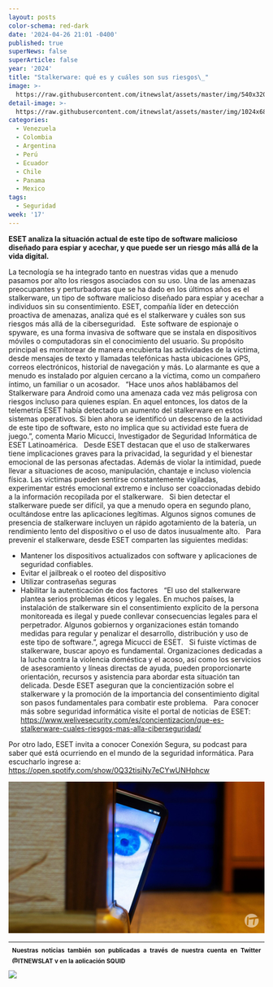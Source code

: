 ```yaml
---
layout: posts
color-schema: red-dark
date: '2024-04-26 21:01 -0400'
published: true
superNews: false
superArticle: false
year: '2024'
title: "Stalkerware: qué es y cuáles son sus riesgos\_"
image: >-
  https://raw.githubusercontent.com/itnewslat/assets/master/img/540x320/Stalkerware-p.jpg
detail-image: >-
  https://raw.githubusercontent.com/itnewslat/assets/master/img/1024x680/Stalkerware-g.jpg
categories:
  - Venezuela
  - Colombia
  - Argentina
  - Perú
  - Ecuador
  - Chile
  - Panama
  - Mexico
tags:
  - Seguridad
week: '17'
---
```

**ESET analiza la situación actual de este tipo de software malicioso diseñado para espiar y acechar, y que puede ser un riesgo más allá de la vida digital.**

La tecnología se ha integrado tanto en nuestras vidas que a menudo pasamos por alto los riesgos asociados con su uso. Una de las amenazas preocupantes y perturbadoras que se ha dado en los últimos años es el stalkerware, un tipo de software malicioso diseñado para espiar y acechar a individuos sin su consentimiento. ESET, compañía líder en detección proactiva de amenazas, analiza qué es el stalkerware y cuáles son sus riesgos más allá de la ciberseguridad.
 
Este software de espionaje o spyware, es una forma invasiva de software que se instala en dispositivos móviles o computadoras sin el conocimiento del usuario. Su propósito principal es monitorear de manera encubierta las actividades de la víctima, desde mensajes de texto y llamadas telefónicas hasta ubicaciones GPS, correos electrónicos, historial de navegación y más. Lo alarmante es que a menudo es instalado por alguien cercano a la víctima, como un compañero íntimo, un familiar o un acosador.
 
“Hace unos años hablábamos del Stalkerware para Android como una amenaza cada vez más peligrosa con riesgos incluso para quienes espían. En aquel entonces, los datos de la telemetría ESET había detectado un aumento del stalkerware en estos sistemas operativos. Si bien ahora se identificó un descenso de la actividad de este tipo de software, esto no implica que su actividad este fuera de juego.”, comenta Mario Micucci, Investigador de Seguridad Informática de ESET Latinoamérica.
 
Desde ESET destacan que el uso de stalkerwares tiene implicaciones graves para la privacidad, la seguridad y el bienestar emocional de las personas afectadas. Además de violar la intimidad, puede llevar a situaciones de acoso, manipulación, chantaje e incluso violencia física. Las víctimas pueden sentirse constantemente vigiladas, experimentar estrés emocional extremo e incluso ser coaccionadas debido a la información recopilada por el stalkerware.
 
Si bien detectar el stalkerware puede ser difícil, ya que a menudo opera en segundo plano, ocultándose entre las aplicaciones legítimas. Algunos signos comunes de presencia de stalkerware incluyen un rápido agotamiento de la batería, un rendimiento lento del dispositivo o el uso de datos inusualmente alto.
 
Para prevenir el stalkerware, desde ESET comparten las siguientes medidas:

- Mantener los dispositivos actualizados con software y aplicaciones de seguridad confiables.
- Evitar el jailbreak o el rooteo del dispositivo
- Utilizar contraseñas seguras
- Habilitar la autenticación de dos factores
 
“El uso del stalkerware plantea serios problemas éticos y legales. En muchos países, la instalación de stalkerware sin el consentimiento explícito de la persona monitoreada es ilegal y puede conllevar consecuencias legales para el perpetrador. Algunos gobiernos y organizaciones están tomando medidas para regular y penalizar el desarrollo, distribución y uso de este tipo de software.”, agrega Micucci de ESET.
 
Si fuiste víctimas de stalkerware, buscar apoyo es fundamental. Organizaciones dedicadas a la lucha contra la violencia doméstica y el acoso, así como los servicios de asesoramiento y líneas directas de ayuda, pueden proporcionarte orientación, recursos y asistencia para abordar esta situación tan delicada. Desde ESET aseguran que la concientización sobre el stalkerware y la promoción de la importancia del consentimiento digital son pasos fundamentales para combatir este problema.
 
Para conocer más sobre seguridad informática visite el portal de noticias de ESET: https://www.welivesecurity.com/es/concientizacion/que-es-stalkerware-cuales-riesgos-mas-alla-ciberseguridad/

Por otro lado, ESET invita a conocer Conexión Segura, su podcast para saber qué está ocurriendo en el mundo de la seguridad informática. Para escucharlo ingrese a: https://open.spotify.com/show/0Q32tisjNy7eCYwUNHphcw

![](https://raw.githubusercontent.com/itnewslat/assets/master/img/540x320/Stalkerware-p.jpg)

<table style="height: 42px;" width="569">
<tbody>
<tr>
<td style="text-align: justify;"><sub><strong>Nuestras noticias también son publicadas a través de nuestra cuenta en Twitter <a href="https://twitter.com/itnewslat?lang=es">@ITNEWSLAT</a> y en la aplicación <a href="https://squidapp.co/en/">SQUID</a></strong></sub></td>
</tr>
</tbody>
</table>

<img src="https://tracker.metricool.com/c3po.jpg?hash=56f88a41e39ab42c063cc51676587a04"/>
